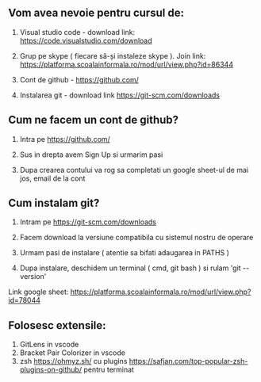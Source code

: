 
## Vom avea nevoie pentru cursul de:

1. Visual studio code - download link: https://code.visualstudio.com/download

2. Grup pe skype ( fiecare să-și instaleze skype ). Join link: https://platforma.scoalainformala.ro/mod/url/view.php?id=86344

3. Cont de github - https://github.com/ 

4. Instalarea git - download link https://git-scm.com/downloads

## Cum ne facem un cont de github?

1. Intra pe https://github.com/

1. Sus in drepta avem Sign Up si urmarim pasi 

1. Dupa crearea contului va rog sa completati un google sheet-ul de mai jos, email de la cont

## Cum instalam git?

1. Intram pe https://git-scm.com/downloads

2. Facem download la versiune compatibila cu sistemul nostru de operare

3. Urmam pasi de instalare ( atentie sa bifati adaugarea in PATHS )

4. Dupa instalare, deschidem un terminal ( cmd, git bash ) si rulam 'git --version'


Link google sheet: https://platforma.scoalainformala.ro/mod/url/view.php?id=78044

## Folosesc extensile:
 1. GitLens in vscode
 2. Bracket Pair Colorizer in vscode
 2. zsh https://ohmyz.sh/ cu plugins https://safjan.com/top-popular-zsh-plugins-on-github/ pentru terminat
